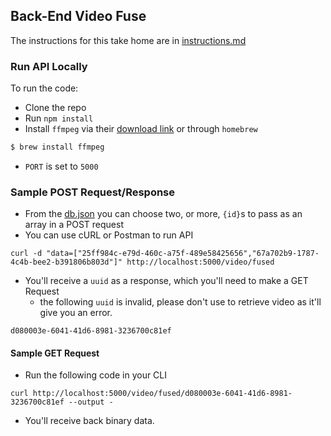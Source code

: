 ## Back-End Video Fuse

The instructions for this take home are in [instructions.md](instructions.md)

### Run API Locally

To run the code:

- Clone the repo
- Run `npm install`
- Install `ffmpeg` via their [download link](https://ffmpeg.org/download.html) or through `homebrew`

```bash
$ brew install ffmpeg
```

- `PORT` is set to `5000`

### Sample POST Request/Response

- From the [db.json](db.json) you can choose two, or more, `{id}`s to pass as an array in a POST request
- You can use cURL or Postman to run API

```
curl -d "data=["25ff984c-e79d-460c-a75f-489e58425656","67a702b9-1787-4c4b-bee2-b391806b803d"]" http://localhost:5000/video/fused
```

- You'll receive a `uuid` as a response, which you'll need to make a GET Request
  - the following `uuid` is invalid, please don't use to retrieve video as it'll give you an error. 

```
d080003e-6041-41d6-8981-3236700c81ef
```

#### Sample GET Request

- Run the following code in your CLI

```
curl http://localhost:5000/video/fused/d080003e-6041-41d6-8981-3236700c81ef --output -
```

- You'll receive back binary data.
